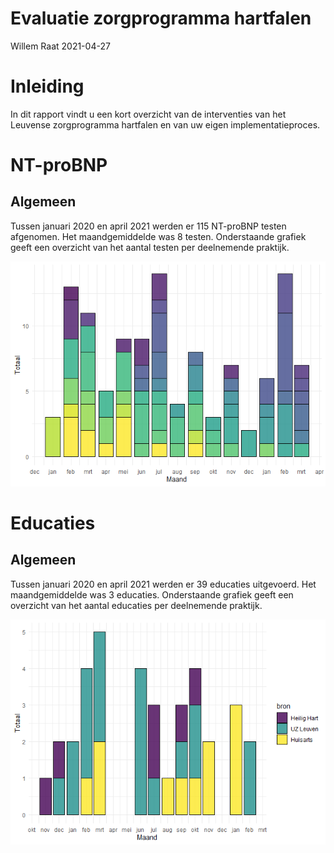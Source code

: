 Evaluatie zorgprogramma hartfalen
================
Willem Raat
2021-04-27

# Inleiding

In dit rapport vindt u een kort overzicht van de interventies van het
Leuvense zorgprogramma hartfalen en van uw eigen implementatieproces.

# NT-proBNP

## Algemeen

Tussen januari 2020 en april 2021 werden er 115 NT-proBNP testen
afgenomen. Het maandgemiddelde was 8 testen. Onderstaande grafiek geeft
een overzicht van het aantal testen per deelnemende praktijk.

![](zp_evaluatie_files/figure-gfm/unnamed-chunk-2-1.png)<!-- -->

# Educaties

## Algemeen

Tussen januari 2020 en april 2021 werden er 39 educaties uitgevoerd. Het
maandgemiddelde was 3 educaties. Onderstaande grafiek geeft een
overzicht van het aantal educaties per deelnemende praktijk.

![](zp_evaluatie_files/figure-gfm/unnamed-chunk-4-1.png)<!-- -->
